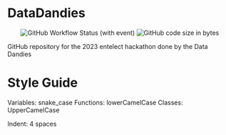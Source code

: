 # DataDandies

<div align="center">

![GitHub Workflow Status (with event)](https://img.shields.io/github/actions/workflow/status/jason-dutton/DataDandies/makefile.yml)
![GitHub code size in bytes](https://img.shields.io/github/languages/code-size/jason-dutton/DataDandies)


</div>

GitHub repository for the 2023 entelect hackathon done by the Data Dandies

# Style Guide
Variables: snake_case
Functions: lowerCamelCase
Classes: UpperCamelCase

Indent: 4 spaces
